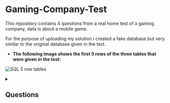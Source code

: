 # Gaming-Company-Test

This repository contains 4 questions from a real home test of a gaming company, data is about a mobile game.

For the purpose of uploading my solution i created a fake database but very similar to the original database given in the test.

* **The following image shows the first 5 rows of the three tables that were given in the test:**

![SQL 5 row tables](https://user-images.githubusercontent.com/80172576/194295535-8666cd3b-29c5-48d8-9516-840e06f8bd2e.jpeg)

<details>
  <summary><h2>Questions</h2></summary>
  
1. Find the country with the ghighest total deposits amount (off all users combined). Your answer should include the country name (column name: "country_name") and the total amount (column name: "lifetime_deposit_amount").

2. Return the total number of sessions reported in raw_data (column name: "total_sessions"), and the number of sessions that included the activity: "village_completed" (column name: "village_comepleted_sessions"). Your answer should include a single row with two columns.

3. Return a list of all the paying users from the USA (users that had at least one purchase, column name: "user_id"), and the first item they purchased (column name: "purchased_item"). Order your answer by user id, descending.

4. For each coupon - report its ID (column name: "coupon_id"), the total price iOS users actually paid while it was active (column name: "total_deposits", rounded to 1 digit after the decimal), and the number of iOS users that paid while it was active (column name: "depositors"). Order your results by the amount paid, from the least to the most.
</details>


